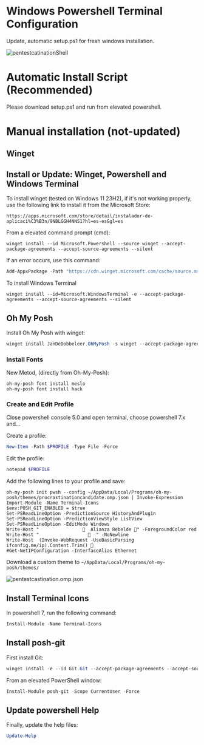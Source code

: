 # Windows Powershell Terminal Configuration

Update, automatic setup.ps1 for fresh windows installation.

![pentestcatinationShell](https://github.com/user-attachments/assets/73f8e32d-9d5e-4285-920f-af83527dc2fe)

# Automatic Install Script (Recommended)
Please download setup.ps1 and run from elevated powershell.


# Manual installation (not-updated)
## Winget
<!-- 
> [!NOTE]
> Since winget is still in development, it may fail or its installation process and pre-installation on certain systems may change without prior notice. Below are several methods to install it.

If you're logging in for the first time and winget is not available, you can register it by opening PowerShell and running the following command:
```Powershell
Add-AppxPackage -RegisterByFamilyName -MainPackage Microsoft.DesktopAppInstaller_8wekyb3d8bbwe
```
-->
## Install or Update: Winget, Powershell and Windows Terminal

To install winget (tested on Windows 11 23H2), if it's not working properly, use the following link to install it from the Microsoft Store:
```
https://apps.microsoft.com/store/detail/instalador-de-aplicaci%C3%B3n/9NBLGGH4NNS1?hl=es-es&gl=es
```
From a elevated command prompt (cmd):
```console
winget install --id Microsoft.Powershell --source winget --accept-package-agreements --accept-source-agreements --silent
```
If an error occurs, use this command:
```powershell
Add-AppxPackage -Path "https://cdn.winget.microsoft.com/cache/source.msix"
```
To install Windows Terminal
```console
winget install --id=Microsoft.WindowsTerminal -e --accept-package-agreements --accept-source-agreements --silent
```

## Oh My Posh

Install Oh My Posh with winget:
```powershell
winget install JanDeDobbeleer.OhMyPosh -s winget --accept-package-agreements --accept-source-agreements --silent
```

### Install Fonts

New Metod, (directly from Oh-My-Posh):
```
oh-my-posh font install meslo
oh-my-posh font install hack
```
<!--  No es necesario desde que oh-my-posh incluye instalación directa
Manual method:
1. Download, unzip, and install Hack Nerd Font from `https://www.nerdfonts.com`
2. In the Windows Terminal settings UI, go to the "Advanced" tab of each profile and select the Meslo NF font.
3. Save the changes.

To install Hack Nerd Font via a one-line PowerShell script:
```powershell
Invoke-WebRequest -Uri https://github.com/ryanoasis/nerd-fonts/releases/download/v3.1.1/Hack.zip -OutFile Fonts.zip && Expand-Archive .\Fonts.zip & start-sleep -s 4 && Get-ChildItem -Path ./Fonts -Include '*.ttf','*.ttc','*.otf' -Recurse | ForEach {(New-Object -ComObject Shell.Application).Namespace(0x14).CopyHere($_.FullName,0x10)}
```
-->
### Create and Edit Profile
Close powershell console 5.0 and open terminal, choose powershell 7.x and...

Create a profile:
```powershell
New-Item -Path $PROFILE -Type File -Force
```
Edit the profile:
```powershell
notepad $PROFILE
```
<!-- 
### Set Execution Policy
Review and set de execution policy:
```powershell
Get-ExecutionPolicy -list
Set-ExecutionPolicy -ExecutionPolicy Unrestricted -Scope CurrentUser
```
### Theme Path
Check the path Oh My Posh themes:
```powershell
$env:POSH_THEMES_PATH
```
-->

Add the following lines to your profile and save:
```text
oh-my-posh init pwsh --config ~/AppData/Local/Programs/oh-my-posh/themes/procrastinationcandidate.omp.json | Invoke-Expression
Import-Module -Name Terminal-Icons
$env:POSH_GIT_ENABLED = $true
Set-PSReadLineOption -PredictionSource HistoryAndPlugin
Set-PSReadLineOption -PredictionViewStyle ListView
Set-PSReadLineOption -EditMode Windows
Write-Host "                  Alianza Rebelde " -ForegroundColor red
Write-Host "                  󱋌  " -NoNewline
Write-Host  (Invoke-WebRequest -UseBasicParsing ifconfig.me/ip).Content.Trim() 󱋌
#Get-NetIPConfiguration -InterfaceAlias Ethernet
``` 
Download a custom theme to `~/AppData/Local/Programs/oh-my-posh/themes/`

![pentestcastination.omp.json](https://gist.github.com/surgatengit/f5009b5f484138cdbd895acdfa152805)


## Install Terminal Icons
In powershell 7, run the following command:
```powershell
Install-Module -Name Terminal-Icons
```
## Install posh-git
First install Git: 
```powershell
winget install -e --id Git.Git --accept-package-agreements --accept-source-agreements --silent
```
From an elevated PowerShell window:
```powershell
Install-Module posh-git -Scope CurrentUser -Force
```

## Update powershell Help
Finally, update the help files:
```powershell
Update-Help
```
